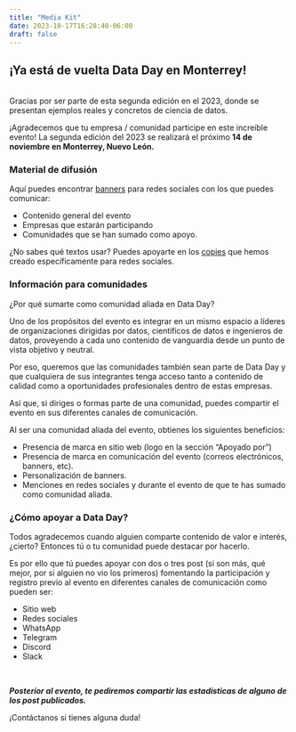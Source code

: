 ```yaml
---
title: "Media Kit"
date: 2023-10-17T16:28:40-06:00
draft: false
---
```


<strong><h2 class="text-center">¡Ya está de vuelta Data Day en Monterrey!</h2></strong>

<br>
Gracias por ser parte de esta segunda edición en el 2023, donde se presentan ejemplos reales y concretos de ciencia de datos.

¡Agradecemos que tu empresa / comunidad participe en este increíble evento! La segunda edición del 2023 se realizará el próximo **14 de noviembre en Monterrey, Nuevo León.**



### Material de difusión

Aquí puedes encontrar <a href="https://drive.google.com/drive/folders/1TEdM7KD2PqZXS1gaRyHlbQaaXLD5ucjz?usp=share_link" target="_blank">banners</a> para redes sociales con los que puedes comunicar:

 * Contenido general del evento
 * Empresas que estarán participando
 * Comunidades que se han sumado como apoyo.

¿No sabes qué textos usar? Puedes apoyarte en los <a href="https://docs.google.com/document/d/11iFrj4AUCyL3GzoFN8ItI77glFfCL9Fw1ODZllHU4OE/edit" target="_blank">copies</a> que hemos creado específicamente para redes sociales.


### Información para comunidades

¿Por qué sumarte como comunidad aliada en Data Day?

Uno de los propósitos del evento es integrar en un mismo espacio a líderes de organizaciones dirigidas por datos, científicos de datos e ingenieros de datos, proveyendo a cada uno contenido de vanguardia desde un punto de vista objetivo y neutral.

Por eso, queremos que las comunidades también sean parte de Data Day y que cualquiera de sus integrantes tenga acceso tanto a contenido de calidad como a oportunidades profesionales dentro de estas empresas.

Así que, si diriges o formas parte de una comunidad, puedes compartir el evento en sus diferentes canales de comunicación.

Al ser una comunidad aliada del evento, obtienes los siguientes beneficios:

 * Presencia de marca en sitio web (logo en la sección “Apoyado por”)
 * Presencia de marca en comunicación del evento (correos electrónicos, banners, etc).
 * Personalización de banners.
 * Menciones en redes sociales y durante el evento de que te has sumado como comunidad aliada.


### ¿Cómo apoyar a Data Day?

Todos agradecemos cuando alguien comparte contenido de valor e interés, ¿cierto? Entonces tú o tu comunidad puede destacar por hacerlo.

Es por ello que tú puedes apoyar con dos o tres post (si son más, qué mejor, por si alguien no vio los primeros) fomentando la participación y registro previo al evento en diferentes canales de comunicación como pueden ser:

 * Sitio web
 * Redes sociales
 * WhatsApp
 * Telegram
 * Discord
 * Slack

<br>

***Posterior al evento, te pediremos compartir las estadísticas de alguno de los post publicados.***


¡Contáctanos si tienes alguna duda!
